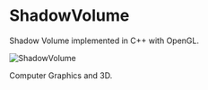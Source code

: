 # ShadowVolume
Shadow Volume implemented in C++ with OpenGL.

![ShadowVolume](https://preview.ibb.co/dEYGPc/shadow_Volume.png)

Computer Graphics and 3D.
